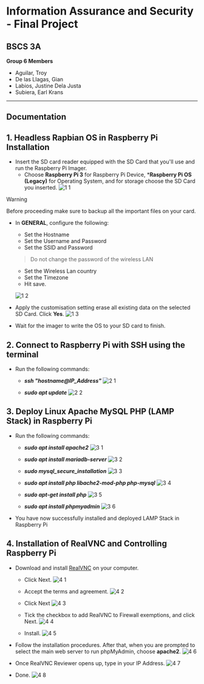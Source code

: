 # Information Assurance and Security - Final Project

## BSCS 3A

**Group 6 Members**
* Aguilar, Troy
* De las Llagas, Gian
* Labios, Justine Dela Justa
* Subiera, Earl Krans
---
## Documentation

## 1. Headless Rapbian OS in Raspberry Pi Installation

* Insert the SD card reader equipped with the SD Card that you'll use and run the Raspberry Pi Imager.
    - Choose **Raspberry Pi 3** for Raspberry Pi Device, ***Raspberry Pi OS (Legacy)** for Operating System, and for storage choose the SD Card you inserted.
![1 1](<assets/images/Screenshot 2023-12-14 135727.png>)

> [!WARNING]
> Before proceeding make sure to backup all the important files on your card.

* In **GENERAL**, configure the following:
    - Set the Hostname
    - Set the Username and Password
    - Set the SSID and Password
    > Do not change the password of the wireless LAN
    - Set the Wireless Lan country
    - Set the Timezone
    - Hit save.
    
    ![1 2](<assets/images/Screenshot 2023-12-14 135839.png>)

* Apply the customisation setting erase all existing data on the selected SD Card. Click **Yes**.
![1 3](<assets/images/Screenshot 2023-12-14 135916.png>)

* Wait for the imager to write the OS to your SD card to finish.

## 2. Connect to Raspberry Pi with SSH using the terminal

* Run the following commands:

    - ***ssh "hostname@IP_Address"***
    ![2 1](<assets/images/Screenshot 2023-12-14 144010.png>)

    - ***sudo apt update***
    ![2 2](<assets/images/Screenshot 2023-12-14 144035.png>)

## 3. Deploy Linux Apache MySQL PHP (LAMP Stack) in Raspberry Pi

* Run the following commands:
    - ***sudo apt install apache2***
    ![3 1](<assets/images/Screenshot 2023-12-14 150005.png>)
    
    - ***sudo apt install mariadb-server***
    ![3 2](<assets/images/Screenshot 2023-12-14 150042.png>)

    - ***sudo mysql_secure_installation***
    ![3 3](<assets/images/Screenshot 2023-12-14 144212.png>)

    - ***sudo apt install php libache2-mod-php php-mysql***
    ![3 4](<assets/images/Screenshot 2023-12-14 144056.png>)

    - ***sudo apt-get install php***
    ![3 5](<assets/images/Screenshot 2023-12-14 145750.png>)

    - ***sudo apt install phpmyadmin***
    ![3 6](<assets/images/Screenshot 2023-12-14 144056.png>)

* You have now successfully installed and deployed LAMP Stack in Raspberry Pi

## 4. Installation of RealVNC and Controlling Raspberry Pi

* Download and install [RealVNC](https://www.realvnc.com/en/connect/download/viewer/) on your computer.

    - Click Next.
    ![4 1](<assets/images/Screenshot 2023-12-14 141039.png>)

    - Accept the terms and agreement.
    ![4 2](<assets/images/Screenshot 2023-12-14 141058.png>)

    - Click Next
    ![4 3](<assets/images/Screenshot 2023-12-14 141115.png>)

    - Tick the checkbox to add RealVNC to Firewall exemptions, and click Next.
    ![4 4](<assets/images/Screenshot 2023-12-14 141128.png>)

    - Install.
    ![4 5](<assets/images/Screenshot 2023-12-14 141139.png>)

* Follow the installation procedures. After that, when you are prompted to select the main web server to run phpMyAdmin, choose **apache2**. 
![4 6](<assets/images/Screenshot 2023-12-14 150503.png>)

* Once RealVNC Reviewer opens up, type in your IP Address.
![4 7](<assets/images/Screenshot 2023-12-14 151738.png>)

* Done.
![4 8](<assets/images/Screenshot 2023-12-14 152013.png>)